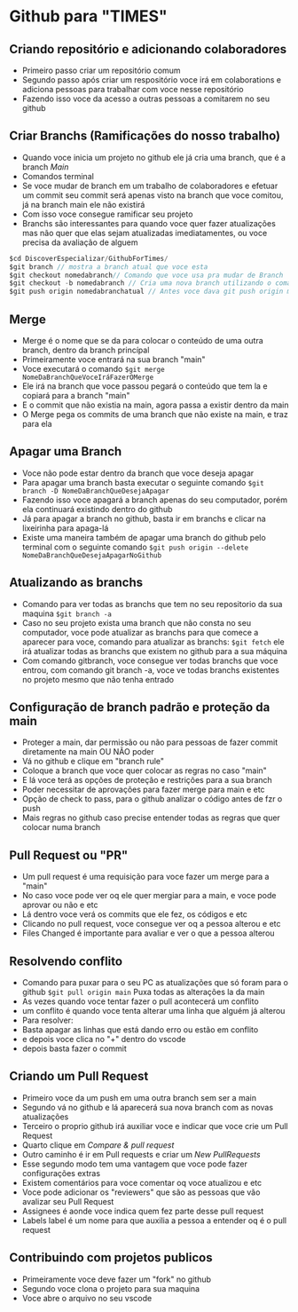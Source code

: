 # Github para "TIMES"

## Criando repositório e adicionando colaboradores

* Primeiro passo criar um repositório comum
* Segundo passo após criar um respositório voce irá em colaborations e adiciona pessoas para trabalhar com voce nesse repositório
* Fazendo isso voce da acesso a outras pessoas a comitarem no seu github

## Criar Branchs (Ramificações do nosso trabalho)

* Quando voce inicia um projeto no github ele já cria uma branch, que é a branch *Main*
* Comandos terminal
* Se voce mudar de branch em um trabalho de colaboradores e efetuar um commit seu commit será apenas visto na branch que voce comitou, já na branch main ele não existirá
* Com isso voce consegue ramificar seu projeto
* Branchs são interessantes para quando voce quer fazer atualizações mas não quer que elas sejam atualizadas imediatamentes, ou voce precisa da avaliação de alguem

``` javascript
$cd DiscoverEspecializar/GithubForTimes/
$git branch // mostra a branch atual que voce esta
$git checkout nomedabranch// Comando que voce usa pra mudar de Branch
$git checkout -b nomedabranch // Cria uma nova branch utilizando o comando -b 
$git push origin nomedabranchatual // Antes voce dava git push origin main, porém como voce vai efetuar um commit em outra branch, voce coloca o nome da branch que está commitando
```

## Merge

* Merge é o nome que se da para colocar o conteúdo de uma outra branch, dentro da branch princípal 
* Primeiramente voce entrará na sua branch "main"
* Voce executará o comando 
```$git merge NomeDaBranchQueVoceIráFazerOMerge```
* Ele irá na branch que voce passou pegará o conteúdo que tem la e copiará para a branch "main"
* E o commit que não existia na main, agora passa a existir dentro da main
* O Merge pega os commits de uma branch que não existe na main, e traz para ela

## Apagar uma Branch

* Voce não pode estar dentro da branch que voce deseja apagar
* Para apagar uma branch basta executar o seguinte comando
```$git branch -D NomeDaBranchQueDesejaApagar```
* Fazendo isso voce apagará a branch apenas do seu computador, porém ela continuará existindo dentro do github
* Já para apagar a branch no github, basta ir em branchs e clicar na lixeirinha para apaga-lá
* Existe uma maneira também de apagar uma branch do github pelo terminal com o seguinte comando
```$git push origin --delete NomeDaBranchQueDesejaApagarNoGithub```

## Atualizando as branchs

* Comando para ver todas as branchs que tem no seu repositorio da sua maquina
```$git branch -a```
* Caso no seu projeto exista uma branch que não consta no seu computador, voce pode atualizar as branchs para que comece a aparecer para voce, comando para atualizar as branchs:
```$git fetch```  ele irá atualizar todas as branchs que existem no github para a sua máquina
* Com comando gitbranch, voce consegue ver todas branchs que voce entrou, com comando git branch -a, voce ve todas branchs existentes no projeto mesmo que não tenha entrado

## Configuração de branch padrão e proteção da main

* Proteger a main, dar permissão ou não para pessoas de fazer commit diretamente na main OU NÃO poder
* Vá no github e clique em "branch rule" 
* Coloque a branch que voce quer colocar as regras no caso "main"
* E lá voce terá as opções de proteção e restrições para a sua branch
* Poder necessitar de aprovações para fazer merge para main e etc
* Opção de check to pass, para o github analizar o código antes de fzr o push
* Mais regras no github caso precise entender todas as regras que quer colocar numa branch

## Pull Request ou "PR"

* Um pull request é uma requisição para voce fazer um merge para a "main"
* No caso voce pode ver oq ele quer mergiar para a main, e voce pode aprovar ou não e etc
* Lá dentro voce verá os commits que ele fez, os códigos e etc
* Clicando no pull request, voce consegue ver oq a pessoa alterou e etc
* Files Changed é importante para avaliar e ver o que a pessoa alterou

## Resolvendo conflito

* Comando para puxar para o seu PC as atualizações que só foram para o github
```$git pull origin main``` Puxa todas as alterações la da main
* As vezes quando voce tentar fazer o pull acontecerá um conflito
* um conflito é quando voce tenta alterar uma linha que alguém já alterou
* Para resolver:
* Basta apagar as linhas que está dando erro ou estão em conflito
* e depois voce clica no "+" dentro do vscode
* depois basta fazer o commit

## Criando um Pull Request

* Primeiro voce da um push em uma outra branch sem ser a main
* Segundo vá no github e lá aparecerá sua nova branch com as novas atualizações
* Terceiro o proprio github irá auxiliar voce e indicar que voce crie um Pull Request
* Quarto clique em *Compare & pull request*
* Outro caminho é ir em Pull requests e criar um *New PullRequests*
* Esse segundo modo tem uma vantagem que voce pode fazer configurações extras
* Existem comentários para voce comentar oq voce atualizou e etc
* Voce pode adicionar os "reviewers" que são as pessoas que vão avalizar seu Pull Request
* Assignees é aonde voce indica quem fez parte desse pull request
* Labels label é um nome para que auxilia a pessoa a entender oq é o pull request

## Contribuindo com projetos publicos

* Primeiramente voce deve fazer um "fork" no github
* Segundo voce clona o projeto para sua maquina
* Voce abre o arquivo no seu vscode